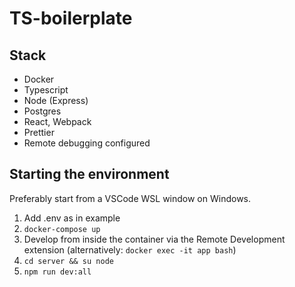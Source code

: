 # TS-boilerplate

## Stack

- Docker
- Typescript
- Node (Express)
- Postgres
- React, Webpack
- Prettier
- Remote debugging configured

## Starting the environment

Preferably start from a VSCode WSL window on Windows.

1. Add .env as in example
2. `docker-compose up`
3. Develop from inside the container via the Remote Development extension (alternatively: `docker exec -it app bash`)
4. `cd server && su node`
5. `npm run dev:all`
